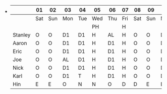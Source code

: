 - |         | 01  | 02  | 03  | 04  | 05  | 06  | 07  | 08  | 09  | 10  | 11  | 12  | 13  | 14  | 15  | 16  | 17  | 18  | 19  | 20  | 21  | 22  | 23  | 24  | 25  | 26  | 27  | 28  | 29  | 30  |
  | ------- | --- | --- | --- | --- | --- | --- | --- | --- | --- | --- | --- | --- | --- | --- | --- | --- | --- | --- | --- | --- | --- | --- | --- | --- | --- | --- | --- | --- | --- | --- |
  |         | Sat | Sun | Mon | Tue | Wed | Thu | Fri | Sat | Sun | Mon | Tue | Wed | Thu | Fri | Sat | Sun | Mon | Tue | Wed | Thu | Fri | Sat | Sun | Mon | Tue | Wed | Thu | Fri | Sat | Sun |
  |         |     |     |     |     | PH  |     | H   |     |     |     |     |     |     |     |     |     |     |     |     |     |     |     |     |     |     |     |     |     |     |     |
  | Stanley | O   | O   | D1  | D1  | H   | AL  | H   | O   | O   | D1  | D1  | D1  | D1  | D1  | O   | O   | D1  | D1  | D1  | D1  | D1  | O   | O   | D1  | D1  | D1  | D1  | D1  | O   | O   |
  | Aaron   | O   | O   | D1  | D1  | H   | D1  | H   | O   | O   | D1  | D1  | D1  | D1  | D1  | O   | O   | D1  | D1  | D1  | D1  | D1  | O   | O   | D1  | D1  | D1  | D1  | D1  | O   | O   |
  | Eric    | O   | O   | D1  | D1  | H   | D1  | H   | O   | O   | D1  | D1  | D1  | D1  | D1  | O   | O   | D1  | D1  | D1  | D1  | D1  | O   | O   | D1  | D1  | D1  | D1  | D1  | O   | O   |
  | Joe     | O   | O   | AL  | D1  | H   | D1  | H   | O   | O   | D1  | D1  | D1  | D1  | D1  | O   | O   | D1  | D1  | D1  | D1  | D1  | O   | O   | D1  | D1  | D1  | D1  | D1  | O   | O   |
  | Nick    | O   | O   | D1  | D1  | H   | D1  | H   | O   | O   | D1  | D1  | D1  | D1  | D1  | O   | O   | D1  | D1  | D1  | D1  | D1  | O   | O   | D1  | D1  | D1  | D1  | D1  | O   | O   |
  | Karl    | O   | O   | D1  | T   | H   | D1  | H   | O   | O   | D1  | D1  | D1  | D1  | D1  | O   | O   | D1  | D1  | D1  | D1  | D1  | O   | O   | D1  | D1  | D1  | D1  | D1  | O   | O   |
  | Hin     | E   | E   | O   | N   | N   | O   | D   | D   | E   | E   | O   | N   | N   | O   | D   | D   | E   | E   | O   | N   | N   | O   | D   | O   | E   | E   | O   | N   | N   | O   |